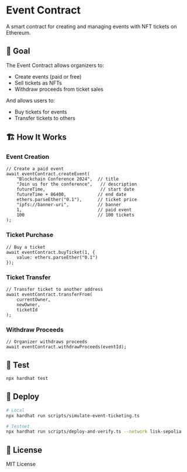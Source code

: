 # Event Contract

A smart contract for creating and managing events with NFT tickets on Ethereum.

## 🎯 Goal

The Event Contract allows organizers to:
- Create events (paid or free)
- Sell tickets as NFTs
- Withdraw proceeds from ticket sales

And allows users to:
- Buy tickets for events
- Transfer tickets to others

## 🏗️ How It Works

### Event Creation
```solidity
// Create a paid event
await eventContract.createEvent(
    "Blockchain Conference 2024",  // title
    "Join us for the conference",   // description
    futureTime,                     // start date
    futureTime + 86400,            // end date
    ethers.parseEther("0.1"),      // ticket price
    "ipfs://banner-uri",           // banner
    1,                             // paid event
    100                            // 100 tickets
);
```

### Ticket Purchase
```solidity
// Buy a ticket
await eventContract.buyTicket(1, {
    value: ethers.parseEther("0.1")
});
```

### Ticket Transfer
```solidity
// Transfer ticket to another address
await eventContract.transferFrom(
    currentOwner,
    newOwner,
    ticketId
);
```

### Withdraw Proceeds
```solidity
// Organizer withdraws proceeds
await eventContract.withdrawProceeds(eventId);
```

## 🧪 Test

```bash
npx hardhat test
```

## 🚀 Deploy

```bash
# Local
npx hardhat run scripts/simulate-event-ticketing.ts

# Testnet
npx hardhat run scripts/deploy-and-verify.ts --network lisk-sepolia
```

## 📄 License

MIT License 